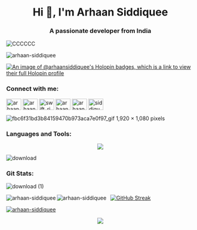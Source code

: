<h1 align="center">Hi 👋, I'm Arhaan Siddiquee</h1>
<h3 align="center">A passionate developer from India</h3>

![CCCCCC](https://github.com/user-attachments/assets/6c9b29de-762b-4e16-83df-f2cfb69825e0)

<p align="left"> <img src="https://komarev.com/ghpvc/?username=arhaan-siddiquee&label=Profile%20views&color=0e75b6&style=flat" alt="arhaan-siddiquee" /> </p>


[![An image of @arhaansiddiquee's Holopin badges, which is a link to view their full Holopin profile](https://holopin.me/arhaansiddiquee)](https://holopin.io/@arhaansiddiquee)

<h3 align="left">Connect with me:</h3>
<p align="left">
<a href="https://linkedin.com/in/arhaansiddiquee" target="blank"><img align="center" src="https://raw.githubusercontent.com/rahuldkjain/github-profile-readme-generator/master/src/images/icons/Social/linked-in-alt.svg" alt="arhaansiddiquee" height="30" width="40" /></a>
<a href="https://www.behance.net/arhaansiddiquee" target="blank"><img align="center" src="https://raw.githubusercontent.com/rahuldkjain/github-profile-readme-generator/master/src/images/icons/Social/behance.svg" alt="arhaansiddiquee" height="30" width="40" /></a>
<a href="https://www.codechef.com/users/swift_ring_16" target="blank"><img align="center" src="https://cdn.jsdelivr.net/npm/simple-icons@3.1.0/icons/codechef.svg" alt="swift_ring_16" height="30" width="40" /></a>
<a href="https://www.hackerrank.com/arhaansiddiquee" target="blank"><img align="center" src="https://raw.githubusercontent.com/rahuldkjain/github-profile-readme-generator/master/src/images/icons/Social/hackerrank.svg" alt="arhaansiddiquee" height="30" width="40" /></a>
<a href="https://www.leetcode.com/arhaan_siddiquee" target="blank"><img align="center" src="https://raw.githubusercontent.com/rahuldkjain/github-profile-readme-generator/master/src/images/icons/Social/leet-code.svg" alt="arhaan_siddiquee" height="30" width="40" /></a>
<a href="https://auth.geeksforgeeks.org/user/siddiqueubn9" target="blank"><img align="center" src="https://raw.githubusercontent.com/rahuldkjain/github-profile-readme-generator/master/src/images/icons/Social/geeks-for-geeks.svg" alt="siddiqueubn9" height="30" width="40" /></a>
</p>

![fbc6f31bd3b84159470b973aca7e0f97_gif 1,920 × 1,080 pixels](https://github.com/user-attachments/assets/4172f02e-b28c-4fe7-a04c-553eab7becd1)


<h3 align="left">Languages and Tools:</h3>
<p align="center">
  <img src="https://skillicons.dev/icons?i=c,cpp,css,autocad,figma,flask,git,html,java,js,linux,matlab,mongodb,mysql,octave,php,py,react,tailwind"/>
</p>


![download](https://github.com/user-attachments/assets/dfc5137f-a58b-4ab3-a446-4b882e1f1725)

<h3 align="left">Git Stats:</h3>

![download (1)](https://github.com/user-attachments/assets/9e5023a7-0a8f-4460-bbe8-affbe38ee666)

<p><img align="left" src="https://gitmystat.vercel.app/top?theme=dark&username=Arhaan-Siddiquee&layout=bar" alt="arhaan-siddiquee" /></p>

<p>&nbsp;<img align="left" src="https://gitmystat.vercel.app/user?theme=dark&username=Arhaan-Siddiquee" alt="arhaan-siddiquee" />
<a href="https://git.io/streak-stats"><img src="https://nirzak-streak-stats.vercel.app?user=Arhaan-Siddiquee&theme=dark&card_width=350&background=EB545400" alt="GitHub Streak"/></a></p>
<p align="left"> <a href="https://github.com/ryo-ma/github-profile-trophy"><img src="https://github-profile-trophy.vercel.app/?username=Arhaan-Siddiquee&no-bg=true" alt="arhaan-siddiquee" /></a> </p>



<p align="center">
  <img src="https://github.com/user-attachments/assets/e91cd367-6da9-4144-bab0-1004f1c785bc" />
</p>



